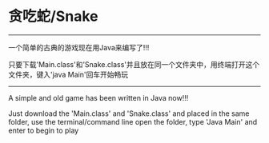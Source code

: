 # 贪吃蛇/Snake
------------
一个简单的古典的游戏现在用Java来编写了!!!


只要下载'Main.class'和'Snake.class'并且放在同一个文件夹中，用终端打开这个文件夹，键入'java Main'回车开始畅玩


------------
A simple and old game has been written in Java now!!!


Just download the 'Main.class' and 'Snake.class' and placed in the same folder, use the terminal/command line open the folder, type 'Java Main' and enter to begin to play
